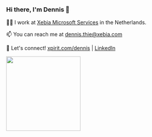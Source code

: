 ### Hi there, I'm Dennis 👋

:man_office_worker: I work at [Xebia Microsoft Services](https://xebia.com/digital-transformation/microsoft-solutions/) in the Netherlands. 

📫 You can reach me at dennis.thie@xebia.com

:handshake: Let's connect! [xpirit.com/dennis](http://xpirit.com/dennis) | [LinkedIn](https://linkedin.com/in/dennisthie)

<img src="https://images.credly.com/size/680x680/images/024d0122-724d-4c5a-bd83-cfe3c4b7a073/image.png" width=200px>
